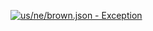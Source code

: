 [![us/ne/brown.json - Exception](https://img.shields.io/badge/us/ne/brown.json-Exception-red)](https://github.com/openaddresses/openaddresses/tree/master/sources/us/ne/brown.json)